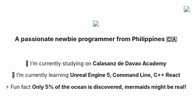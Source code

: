 <img align="right" src="https://visitor-badge.laobi.icu/badge?page_id=StudyWithHelena" />

<h1 align="center">
    <img src="https://readme-typing-svg.herokuapp.com/?font=Righteous&size=35&center=true&vCenter=true&width=500&height=70&duration=4000&lines=Hi+World!+👋;+I+am+Nana!;" />
</h1>
<h3 align="center">A passionate newbie programmer from Philippines 🇨🇦</h3>

<br/>

<div align="center">
 
 🔭 I’m currently studying on **Calasanz de Davao Academy**
 
 🌱 I’m currently learning **Unreal Engine 5, Command Line, C++ React**

 ⚡ Fun fact **Only 5% of the ocean is discovered, mermaids might be real!**
 
 </div>
 
